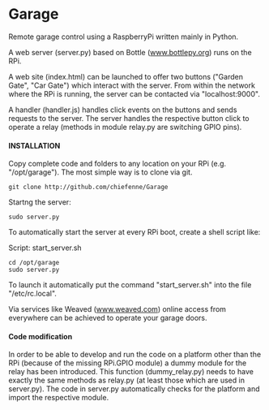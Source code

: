 # Garage
Remote garage control using a RaspberryPi written mainly in Python.

A web server (server.py) based on Bottle (www.bottlepy.org) runs on the RPi.

A web site (index.html) can be launched to offer two buttons ("Garden Gate", "Car Gate") which interact with the server.
From within the network where the RPi is running, the server can be contacted via "localhost:9000".

A handler (handler.js) handles click events on the buttons and sends requests to the server.
The server handles the respective button click to operate a relay (methods in module relay.py are switching GPIO pins).


#### INSTALLATION

Copy complete code and folders to any location on your RPi (e.g. "/opt/garage").
The most simple way is to clone via git.

```
git clone http://github.com/chiefenne/Garage
```

Startng the server:

```
sudo server.py
```

To automatically start the server at every RPi boot, create a shell script like:

Script: start_server.sh

```
cd /opt/garage
sudo server.py
```

To launch it automatically put the command "start_server.sh" into the file "/etc/rc.local".


Via services like Weaved (www.weaved.com) online access from everywhere can be achieved to operate your garage doors.


#### Code modification

In order to be able to develop and run the code on a platform other than the RPi (because of the missing RPi.GPIO module) a dummy module for the relay has been introduced.
This function (dummy_relay.py) needs to have exactly the same methods as relay.py (at least those which are used in server.py).
The code in server.py automatically checks for the platform and import the respective module.

